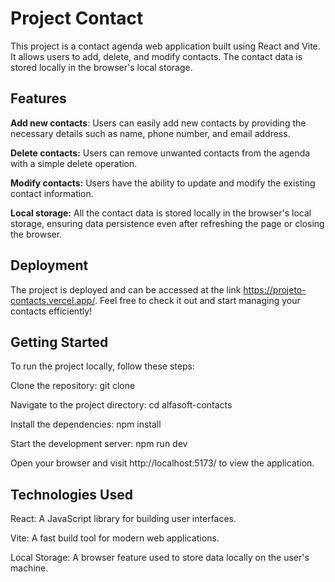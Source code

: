 # Project Contact
This project is a contact agenda web application built using React and Vite. It allows users to add, delete, and modify contacts. The contact data is stored locally in the browser's local storage.

## Features
**Add new contacts**: Users can easily add new contacts by providing the necessary details such as name, phone number, and email address.

**Delete contacts:** Users can remove unwanted contacts from the agenda with a simple delete operation.

**Modify contacts:** Users have the ability to update and modify the existing contact information.

**Local storage:** All the contact data is stored locally in the browser's local storage, ensuring data persistence even after refreshing the page or closing the browser.

## Deployment
The project is deployed and can be accessed at the link https://projeto-contacts.vercel.app/. Feel free to check it out and start managing your contacts efficiently!

## Getting Started
To run the project locally, follow these steps:

Clone the repository: git clone <repository-url>

Navigate to the project directory: cd alfasoft-contacts

Install the dependencies: npm install

Start the development server: npm run dev

Open your browser and visit http://localhost:5173/ to view the application.

## Technologies Used
React: A JavaScript library for building user interfaces.

Vite: A fast build tool for modern web applications.

Local Storage: A browser feature used to store data locally on the user's machine.



